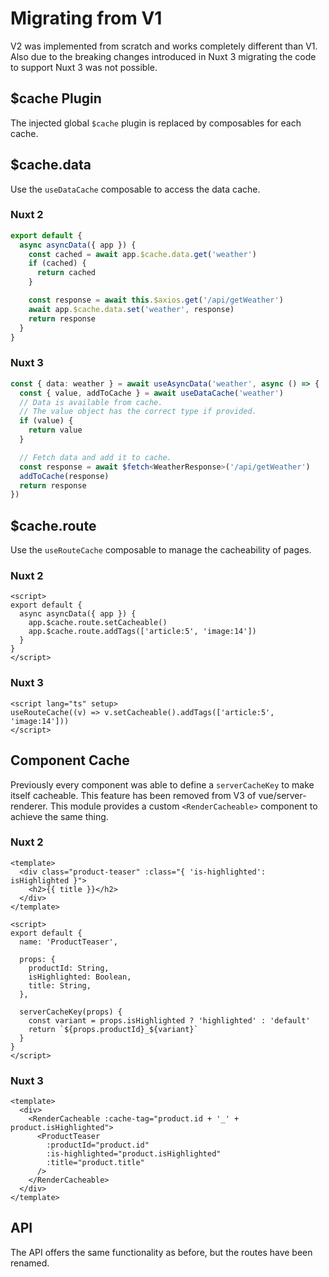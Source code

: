 # Migrating from V1

V2 was implemented from scratch and works completely different than V1. Also
due to the breaking changes introduced in Nuxt 3 migrating the code to support
Nuxt 3 was not possible.

## $cache Plugin

The injected global `$cache` plugin is replaced by composables for each cache.

## $cache.data

Use the `useDataCache` composable to access the data cache.

### Nuxt 2
```typescript
export default {
  async asyncData({ app }) {
    const cached = await app.$cache.data.get('weather')
    if (cached) {
      return cached
    }

    const response = await this.$axios.get('/api/getWeather')
    await app.$cache.data.set('weather', response)
    return response
  }
}
```

### Nuxt 3
```typescript
const { data: weather } = await useAsyncData('weather', async () => {
  const { value, addToCache } = await useDataCache('weather')
  // Data is available from cache.
  // The value object has the correct type if provided.
  if (value) {
    return value
  }

  // Fetch data and add it to cache.
  const response = await $fetch<WeatherResponse>('/api/getWeather')
  addToCache(response)
  return response
})
```

## $cache.route

Use the `useRouteCache` composable to manage the cacheability of pages.

### Nuxt 2

```vue
<script>
export default {
  async asyncData({ app }) {
    app.$cache.route.setCacheable()
    app.$cache.route.addTags(['article:5', 'image:14'])
  }
}
</script>
```

### Nuxt 3

```vue
<script lang="ts" setup>
useRouteCache((v) => v.setCacheable().addTags(['article:5', 'image:14']))
</script>
```

## Component Cache

Previously every component was able to define a `serverCacheKey` to make itself
cacheable. This feature has been removed from V3 of vue/server-renderer. This
module provides a custom `<RenderCacheable>` component to achieve the same
thing.

### Nuxt 2

```vue
<template>
  <div class="product-teaser" :class="{ 'is-highlighted': isHighlighted }">
    <h2>{{ title }}</h2>
  </div>
</template>

<script>
export default {
  name: 'ProductTeaser',

  props: {
    productId: String,
    isHighlighted: Boolean,
    title: String,
  },

  serverCacheKey(props) {
    const variant = props.isHighlighted ? 'highlighted' : 'default'
    return `${props.productId}_${variant}`
  }
}
</script>
```

### Nuxt 3

```vue
<template>
  <div>
    <RenderCacheable :cache-tag="product.id + '_' + product.isHighlighted">
      <ProductTeaser
        :productId="product.id"
        :is-highlighted="product.isHighlighted"
        :title="product.title"
      />
    </RenderCacheable>
  </div>
</template>
```

## API

The API offers the same functionality as before, but the routes have been
renamed.
